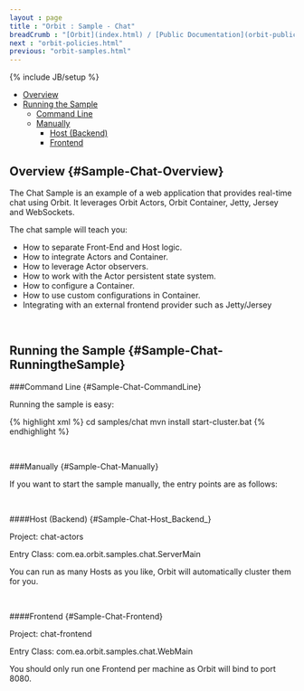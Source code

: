 ```yaml
---
layout : page
title : "Orbit : Sample - Chat"
breadCrumb : "[Orbit](index.html) / [Public Documentation](orbit-public-documentation.html) / [Samples](orbit-samples.html)"
next : "orbit-policies.html"
previous: "orbit-samples.html"
---
```

{% include JB/setup %}



-  [Overview](#Sample-Chat-Overview)
-  [Running the Sample](#Sample-Chat-RunningtheSample)
    -  [Command Line](#Sample-Chat-CommandLine)
    -  [Manually](#Sample-Chat-Manually)
        -  [Host (Backend)](#Sample-Chat-Host_Backend_)
        -  [Frontend](#Sample-Chat-Frontend)



Overview {#Sample-Chat-Overview}
----------


The Chat Sample is an example of a web application that provides real-time chat using Orbit. It leverages Orbit Actors, Orbit Container, Jetty, Jersey and WebSockets.


The chat sample will teach you:


-  How to separate Front-End and Host logic.
-  How to integrate Actors and Container.
-  How to leverage Actor observers.
-  How to work with the Actor persistent state system.
-  How to configure a Container.
-  How to use custom configurations in Container.
-  Integrating with an external frontend provider such as Jetty/Jersey

 


Running the Sample {#Sample-Chat-RunningtheSample}
----------


###Command Line {#Sample-Chat-CommandLine}


Running the sample is easy:


{% highlight xml %}
cd samples/chat
mvn install
start-cluster.bat
{% endhighlight %}

 


###Manually {#Sample-Chat-Manually}


If you want to start the sample manually, the entry points are as follows:


 


####Host (Backend) {#Sample-Chat-Host_Backend_}


Project: chat-actors


Entry Class: com.ea.orbit.samples.chat.ServerMain


You can run as many Hosts as you like, Orbit will automatically cluster them for you.


 


####Frontend {#Sample-Chat-Frontend}


Project: chat-frontend


Entry Class: com.ea.orbit.samples.chat.WebMain


You should only run one Frontend per machine as Orbit will bind to port 8080.


 

